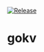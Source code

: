 [![Release](https://github.com/bingooyong/gokv/actions/workflows/release.yml/badge.svg?branch=main)](https://github.com/bingooyong/gokv/actions/workflows/release.yml)
# gokv

